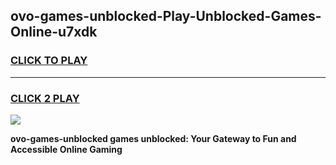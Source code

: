
## ovo-games-unblocked-Play-Unblocked-Games-Online-u7xdk
<h3>
<a href="https://premium76.site?title=ovo-games-unblocked&ref=25A">CLICK TO PLAY</a></h3>
<hr>

<h3>
<a href="https://premium76.site?title=ovo-games-unblocked&ref=25A">CLICK 2 PLAY</a>
  
</h3>

<a href="https://premium76.site?title=ovo-games-unblocked&ref=25A"><img src="https://clearcache.store/games.png"></a>


**ovo-games-unblocked games unblocked: Your Gateway to Fun and Accessible Online Gaming**
